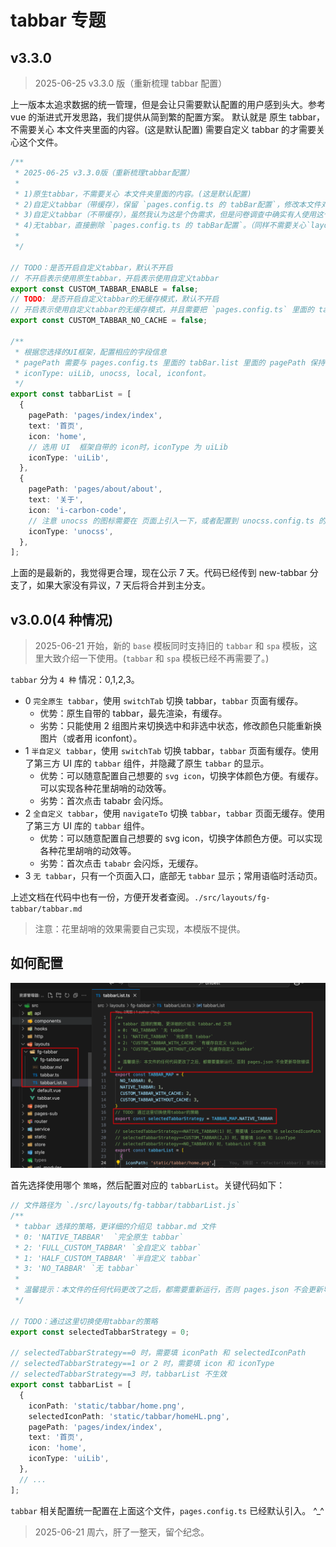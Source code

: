 # tabbar 专题

## v3.3.0

> 2025-06-25 v3.3.0 版（重新梳理 tabbar 配置）

上一版本太追求数据的统一管理，但是会让只需要默认配置的用户感到头大。参考 vue 的渐进式开发思路，我们提供从简到繁的配置方案。
默认就是 原生 tabbar，不需要关心 本文件夹里面的内容。(这是默认配置)
需要自定义 tabbar 的才需要关心这个文件。

```ts
/**
 * 2025-06-25 v3.3.0版（重新梳理tabbar配置）
 *
 * 1)原生tabbar，不需要关心 本文件夹里面的内容。(这是默认配置)
 * 2)自定义tabbar（带缓存），保留 `pages.config.ts 的 tabBar配置`，修改本文件对应的代码。
 * 3)自定义tabbar（不带缓存），虽然我认为这是个伪需求，但是问卷调查中确实有人使用这个。要删除 `pages.config.ts 的 tabBar配置`。
 * 4)无tabbar，直接删除 `pages.config.ts 的 tabBar配置`。（同样不需要关心`layouts/fg-tabbar`）
 *
 */

// TODO：是否开启自定义tabbar，默认不开启
// 不开启表示使用原生tabbar，开启表示使用自定义tabbar
export const CUSTOM_TABBAR_ENABLE = false;
// TODO: 是否开启自定义tabbar的无缓存模式，默认不开启
// 开启表示使用自定义tabbar的无缓存模式，并且需要把 `pages.config.ts` 里面的 tabBar 配置删除
export const CUSTOM_TABBAR_NO_CACHE = false;

/**
 * 根据您选择的UI框架，配置相应的字段信息
 * pagePath 需要与 pages.config.ts 里面的 tabBar.list 里面的 pagePath 保持一致，这样才有缓存效果。
 * iconType: uiLib, unocss, local, iconfont。
 */
export const tabbarList = [
  {
    pagePath: 'pages/index/index',
    text: '首页',
    icon: 'home',
    // 选用 UI  框架自带的 icon时，iconType 为 uiLib
    iconType: 'uiLib',
  },
  {
    pagePath: 'pages/about/about',
    text: '关于',
    icon: 'i-carbon-code',
    // 注意 unocss 的图标需要在 页面上引入一下，或者配置到 unocss.config.ts 的 safelist 中
    iconType: 'unocss',
  },
];
```

上面的是最新的，我觉得更合理，现在公示 7 天。代码已经传到 new-tabbar 分支了，如果大家没有异议，7 天后将合并到主分支。

## v3.0.0(4 种情况)

> 2025-06-21 开始，新的 `base` 模板同时支持旧的 `tabbar` 和 `spa` 模板，这里大致介绍一下使用。(`tabbar` 和 `spa` 模板已经不再需要了。)

`tabbar` 分为 `4 种` 情况：0,1,2,3。

- 0 `完全原生 tabbar`，使用 `switchTab` 切换 tabbar，`tabbar` 页面有缓存。
  - 优势：原生自带的 tabbar，最先渲染，有缓存。
  - 劣势：只能使用 2 组图片来切换选中和非选中状态，修改颜色只能重新换图片（或者用 iconfont）。
- 1 `半自定义 tabbar`，使用 `switchTab` 切换 tabbar，`tabbar` 页面有缓存。使用了第三方 UI 库的 `tabbar` 组件，并隐藏了原生 `tabbar` 的显示。
  - 优势：可以随意配置自己想要的 `svg icon`，切换字体颜色方便。有缓存。可以实现各种花里胡哨的动效等。
  - 劣势：首次点击 tababr 会闪烁。
- 2 `全自定义 tabbar`，使用 `navigateTo` 切换 `tabbar`，`tabbar` 页面无缓存。使用了第三方 UI 库的 `tabbar` 组件。
  - 优势：可以随意配置自己想要的 svg icon，切换字体颜色方便。可以实现各种花里胡哨的动效等。
  - 劣势：首次点击 `tababr` 会闪烁，无缓存。
- 3 `无 tabbar`，只有一个页面入口，底部无 `tabbar` 显示；常用语临时活动页。

上述文档在代码中也有一份，方便开发者查阅。`./src/layouts/fg-tabbar/tabbar.md`

> 注意：花里胡哨的效果需要自己实现，本模版不提供。

## 如何配置

![alt text](image-4.png)

首先选择使用哪个 `策略`，然后配置对应的 `tabbarList`。关键代码如下：

```ts
// 文件路径为 `./src/layouts/fg-tabbar/tabbarList.js`
/**
 * tabbar 选择的策略，更详细的介绍见 tabbar.md 文件
 * 0: 'NATIVE_TABBAR'  `完全原生 tabbar`
 * 2: 'FULL_CUSTOM_TABBAR' `全自定义 tabbar`
 * 1: 'HALF_CUSTOM_TABBAR' `半自定义 tabbar`
 * 3: 'NO_TABBAR' `无 tabbar`
 *
 * 温馨提示：本文件的任何代码更改了之后，都需要重新运行，否则 pages.json 不会更新导致错误
 */

// TODO：通过这里切换使用tabbar的策略
export const selectedTabbarStrategy = 0;

// selectedTabbarStrategy==0 时，需要填 iconPath 和 selectedIconPath
// selectedTabbarStrategy==1 or 2 时，需要填 icon 和 iconType
// selectedTabbarStrategy==3 时，tabbarList 不生效
export const tabbarList = [
  {
    iconPath: 'static/tabbar/home.png',
    selectedIconPath: 'static/tabbar/homeHL.png',
    pagePath: 'pages/index/index',
    text: '首页',
    icon: 'home',
    iconType: 'uiLib',
  },
  // ...
];
```

`tabbar` 相关配置统一配置在上面这个文件，`pages.config.ts` 已经默认引入。 ^\_^

> 2025-06-21 周六，肝了一整天，留个纪念。
